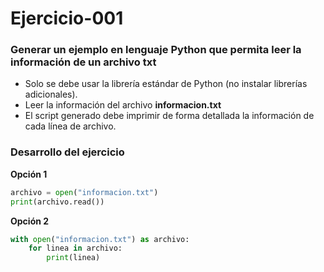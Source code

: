 # Ejercicio-001

### Generar un ejemplo en lenguaje Python que permita leer la información de un archivo txt

- Solo se debe usar la librería estándar de Python (no instalar librerías adicionales).
- Leer la información del archivo **informacion.txt**
- El script generado debe imprimir de forma detallada la información de cada línea de archivo.

### Desarrollo del ejercicio

**Opción 1**

```python
archivo = open("informacion.txt")
print(archivo.read())
```

**Opción 2**

```python
with open("informacion.txt") as archivo:
    for linea in archivo:
        print(linea)
```
